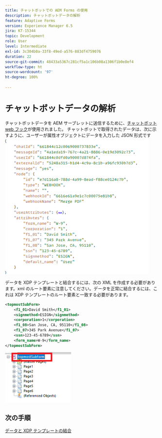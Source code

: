 ```yaml
---
title: チャットボットでの AEM Forms の使用
description: チャットボットデータの解析
feature: Adaptive Forms
version: Experience Manager 6.5
jira: KT-15344
topic: Development
role: User
level: Intermediate
exl-id: 3c304b0a-33f8-49ed-a576-883df4759076
duration: 22
source-git-commit: 48433a5367c281cf5a1c106b08a1306f1b0e8ef4
workflow-type: ht
source-wordcount: '97'
ht-degree: 100%

---
```


# チャットボットデータの解析

チャットボットデータを AEM サーブレットに送信するために、[チャットボット web フック](https://www.chatbot.com/help/webhooks/what-are-webhooks/)が使用されました。
チャットボットで取得されたデータは、次に示すように、ユーザーが属性オブジェクトにデータを入力した JSON 形式です
![チャットボットデータ](assets/chat-bot-data.png)

データを XDP テンプレートと結合するには、次の XML を作成する必要があります。xml のルート要素に注意してください。データを正常に結合するには、これは XDP テンプレートのルート要素と一致する必要があります。


```xml
<topmostSubForm>
    <f1_01>David Smith</f1_01>
    <signmethod>ESIGN</signmethod>
    <corporation>1</corporation>
    <f1_08>San Jose, CA, 95110</f1_08>
    <f1_07>345 Park Avenue</f1_07>
    <ssn>123-45-6789</ssn>
    <form_name>W-9</form_name>
</topmostSubForm>
```

![xdp-template](assets/xdp-template.png)

## 次の手順

[データと XDP テンプレートの結合](./merge-data-with-template.md)
